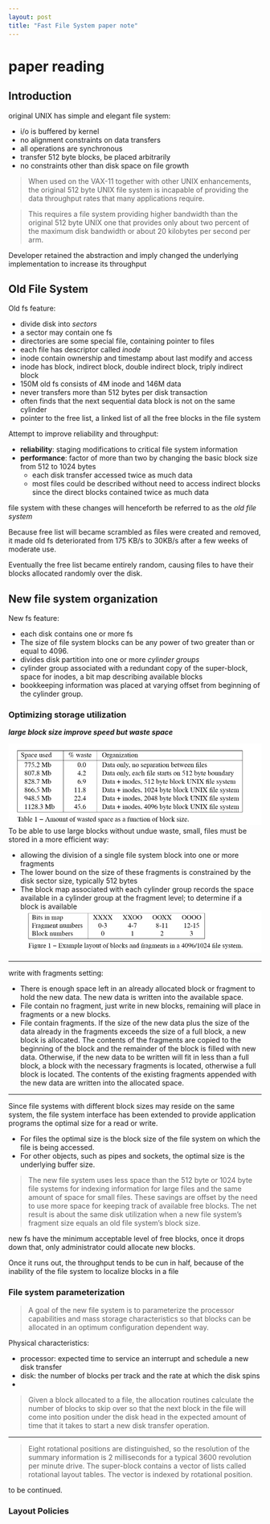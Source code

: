 ```yaml
---
layout: post
title: "Fast File System paper note"
---
```

# paper reading 
## Introduction

original UNIX has simple and elegant file system:
- i/o is buffered by kernel
- no alignment constraints on data transfers
- all operations are synchronous 
- transfer 512 byte blocks, be placed arbitrarily
- no constraints other than disk space on file growth

> When used on the VAX-11 together with other UNIX enhancements, the original 512 byte UNIX file system is incapable of providing the data throughput rates that many applications require.

> This requires a file system providing higher bandwidth than the original 512 byte UNIX one that provides only about two percent of the maximum disk bandwidth or  about 20 kilobytes per second per arm.

Developer retained the abstraction and imply changed the underlying implementation to increase its throughput

## Old File System
Old fs feature:

- divide disk into *sectors*
- a sector may contain one fs
- directories are some special file, containing pointer to files
- each file has descriptor called *inode*
- inode contain ownership and timestamp about last modify and access
- inode has block, indirect block, double indirect block, triply indirect block
- 150M old fs consists of 4M  inode and 146M data
- never transfers more than 512 bytes per disk transaction
- often finds that the next sequential data block is not on the same cylinder
-  pointer to the free list, a linked list of all the free blocks in the file system

Attempt to improve reliability and throughput:

- **reliability**: staging modifications to critical file system information
- **performance**: factor of more than two by changing the basic block size from 512 to 1024 bytes
    - each disk transfer accessed twice as much data
    - most files could be described without need to access indirect blocks since the direct blocks contained twice as much data

 file system with these changes will henceforth be referred to as the *old file system*

 Because free list will became scrambled as files were created and removed, it made old fs deteriorated from 175 KB/s to 30KB/s after a few weeks of moderate use.
 
 Eventually the free list became entirely random, causing files to have their blocks allocated randomly over the disk. 

 ## New file system organization

 New fs feature:
- each disk contains one or more fs
- The size of file system blocks can be any power of two greater than or equal to 4096.
- divides disk partition into one or more *cylinder groups*
- cylinder group associated with  a redundant copy of the super-block, space for inodes, a bit map describing available blocks
- bookkeeping information was placed at varying offset from beginning of the cylinder group.

### Optimizing storage utilization

***large block size improve speed but waste space***

![Amount of wasted space as a function of block size](./assets/table1-ffs.png)
To be able to use large blocks without undue waste, small, files must be stored in a more efficient way:
- allowing the division of a single file system block into one or more fragments
- The lower bound on the size of these fragments is constrained by the disk sector size, typically 512 bytes
- The block map associated with each cylinder group records the space available in a cylinder group at the fragment level; to determine if a block is available
![ Example layout of blocks and fragments in a 4096/1024 file system](./assets/figure1-ffs.png)

----
write with fragments setting:
- There is enough space left in an already allocated block or fragment to hold the new data. The new data is written into the available space. 
- File contain no fragment, just write in new blocks, remaining will place in fragments or a new blocks.
- File contain fragments. If the size of the new data plus the size of the data already in the fragments exceeds the size of a full block, a new block is allocated. The contents of the fragments are copied to the beginning of the block and the remainder of the block is filled with new data.  Otherwise, if the new data to be written will fit in less than a full block, a block with the necessary fragments is located, otherwise a full block is located. The contents of the existing fragments appended with the new data are written into the allocated space. 

----
Since file systems with different block sizes may reside on the same system, the file system interface has been extended to provide application programs the optimal size for a read or write. 
- For files the optimal size is the block size of the file system on which the file is being accessed.
- For other objects, such as pipes and sockets, the optimal size is the underlying buffer size.

>The new file system uses less space than the 512 byte or 1024 byte file systems for indexing information for large files and the same amount of space for small files. These savings are offset by the need to use more space for keeping track of available free blocks. The net result is about the same disk utilization when a new file system’s fragment size equals an old file system’s block size.  

new fs have the minimum acceptable level of free blocks, once it drops down that, only administrator could allocate new blocks.

Once it runs out, the throughput tends to be cun in half, because of the inability of the file system to localize blocks in a file

### File system parameterization

> A goal of the new file system is to parameterize the processor capabilities and mass storage characteristics so that blocks can be allocated in an optimum configuration dependent way.

Physical characteristics:
- processor: expected time to service an interrupt and schedule a new disk transfer
- disk:  the number of blocks per track and the rate at which the disk spins
- 
>Given a block allocated to a file, the allocation routines calculate the number of blocks to skip over so that the next block in the file will come into position under the disk head in the expected amount of time that it takes to start a new disk transfer operation. 

----
> Eight rotational positions are distinguished, so the resolution of the summary information is 2 milliseconds for a typical 3600 revolution per minute drive. The super-block contains a vector of lists called rotational layout tables. The vector is indexed by rotational position. 

to be continued.

### Layout Policies








  

